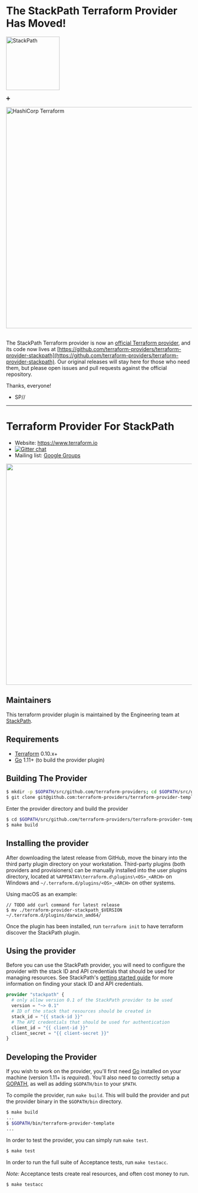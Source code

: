 # The StackPath Terraform Provider Has Moved!

<img src="https://www.stackpath.com/content/images/logo-and-branding/stackpath-monogram-reversed-screen.svg" width="145" alt="StackPath"> 

:heavy_plus_sign:

<img src="https://cdn.rawgit.com/hashicorp/terraform-website/master/content/source/assets/images/logo-hashicorp.svg" width="600px" alt="HashiCorp Terraform">
<br><br>

The StackPath Terraform provider is now an [official Terraform provider](https://www.terraform.io/docs/providers/stackpath/index.html), and its code now lives at [https://github.com/terraform-providers/terraform-provider-stackpath](https://github.com/terraform-providers/terraform-provider-stackpath). Our original releases will stay here for those who need them, but please open issues and pull requests against the official repository. 

Thanks, everyone!

 * SP// 

---

Terraform Provider For StackPath
==================

- Website: https://www.terraform.io
- [![Gitter chat](https://badges.gitter.im/hashicorp-terraform/Lobby.png)](https://gitter.im/hashicorp-terraform/Lobby)
- Mailing list: [Google Groups](http://groups.google.com/group/terraform-tool)

<img src="https://cdn.rawgit.com/hashicorp/terraform-website/master/content/source/assets/images/logo-hashicorp.svg" width="600px">

Maintainers
------------------

This terraform provider plugin is maintained by the Engineering team at [StackPath](https://www.stackpath.com/).

Requirements
------------------

- [Terraform](https://www.terraform.io/downloads.html) 0.10.x+
- [Go](https://golang.org/doc/install) 1.11+ (to build the provider plugin)

Building The Provider
------------------

```sh
$ mkdir -p $GOPATH/src/github.com/terraform-providers; cd $GOPATH/src/github.com/terraform-providers
$ git clone git@github.com:terraform-providers/terraform-provider-template
```

Enter the provider directory and build the provider

```sh
$ cd $GOPATH/src/github.com/terraform-providers/terraform-provider-template
$ make build
```

Installing the provider
------------------

After downloading the latest release from GitHub, move the binary into the third party plugin directory on your workstation.
Third-party plugins (both providers and provisioners) can be manually installed into the user plugins directory, located at `%APPDATA%\terraform.d\plugins\<OS>_<ARCH>` on Windows and `~/.terraform.d/plugins/<OS>_<ARCH>` on other systems.

Using macOS as an example:

```shell
// TODO add curl command for latest release
$ mv ./terraform-provider-stackpath_$VERSION ~/.terraform.d/plugins/darwin_amd64/
```

Once the plugin has been installed, run `terraform init` to have terraform discover the StackPath plugin.

Using the provider
------------------

Before you can use the StackPath provider, you will need to configure the provider with the stack ID and API credentials that should be used for managing resources. See StackPath's [getting started guide](https://stackpath.dev/docs/getting-started) for more information on finding your stack ID and API credentials.

```terraform
provider "stackpath" {
  # only allow version 0.1 of the StackPath provider to be used
  version = "~> 0.1"
  # ID of the stack that resources should be created in
  stack_id = "{{ stack-id }}"
  # The API credentials that should be used for authentication
  client_id = "{{ client-id }}"
  client_secret = "{{ client-secret }}"
}
```

Developing the Provider
------------------

If you wish to work on the provider, you'll first need [Go](http://www.golang.org) installed on your machine (version 1.11+ is *required*). You'll also need to correctly setup a [GOPATH](http://golang.org/doc/code.html#GOPATH), as well as adding `$GOPATH/bin` to your `$PATH`.

To compile the provider, run `make build`. This will build the provider and put the provider binary in the `$GOPATH/bin` directory.

```sh
$ make build
...
$ $GOPATH/bin/terraform-provider-template
...
```

In order to test the provider, you can simply run `make test`.

```sh
$ make test
```

In order to run the full suite of Acceptance tests, run `make testacc`.

*Note:* Acceptance tests create real resources, and often cost money to run.

```sh
$ make testacc
```
